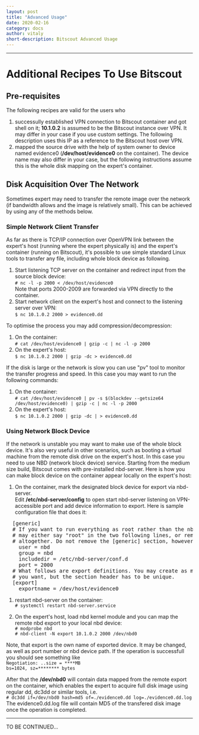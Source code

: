 ```yaml
---
layout: post
title: "Advanced Usage"
date: 2020-02-16
category: docs
author: vitaly
short-description: Bitscout Advanced Usage
---
```


-----

# Additional Recipes To Use Bitscout #  

## Pre-requisites ##  
The following recipes are valid for the users who 
1. successully established VPN connection to Bitscout container and got shell on it;  **10.1.0.2** is assumed to be the Bitscout instance over VPN. It may differ in your case if you use custom settings. The following description uses this IP as a reference to the Bitscout host over VPN.
1. mapped the source drive with the help of system owner to device named evidence0 (**/dev/host/evidence0** on the container).  The device name may also differ in your case, but the following instructions assume this is the whole disk mapping on the expert's container.

## Disk Acquisition Over The Network ##  
Sometimes expert may need to transfer the remote image over the network (if bandwidth allows and the image is relatively small). This can be achieved by using any of the methods below.

### Simple Network Client Transfer ###  
As far as there is TCP/IP connection over OpenVPN link between the expert's host (running where the expert physically is) and the expert's container (running on Bitscout), it's possible to use simple standard Linux tools to transfer any file, including whole block device as following.  
1. Start listening TCP server on the container and redirect input from the source block device:  
`# nc -l -p 2000 < /dev/host/evidence0`  
Note that ports 2000-2009 are forwarded via VPN directly to the container.
1. Start network client on the expert's host and connect to the listening server over VPN:  
`$ nc 10.1.0.2 2000 > evidence0.dd`  

To optimise the process you may add compression/decompression:  
1. On the container:  
`# cat /dev/host/evidence0 | gzip -c | nc -l -p 2000`  
1. On the expert's host:  
`$ nc 10.1.0.2 2000 | gzip -dc > evidence0.dd`  

If the disk is large or the network is slow you can use "pv" tool to monitor the transfer progress and speed. In this case you may want to run the following commands:
1. On the container:  
`# cat /dev/host/evidence0 | pv -s $(blockdev --getsize64 /dev/host/evidence0) | gzip -c | nc -l -p 2000`
1. On the expert's host:  
`$ nc 10.1.0.2 2000 | gzip -dc | > evidence0.dd`  

### Using Network Block Device ###  
If the network is unstable you may want to make use of the whole block device. It's also very useful in other scenarios, such as booting a virtual machine from the remote disk drive on the expert's host. In this case you need to use NBD (network block device) service. Starting from the medium size build, Bitscout comes with pre-installed nbd-server. Here is how you can make block device on the container appear locally on the expert's host:
1. On the container, mark the designated block device for export via nbd-server.  
Edit **/etc/nbd-server/config** to open start nbd-server listening on VPN-accessible port and add device information to export. Here is sample configuration file that does it:  
<pre>
  [generic]  
  # If you want to run everything as root rather than the nbd user, you  
  # may either say "root" in the two following lines, or remove them  
  # altogether. Do not remove the [generic] section, however.  
    user = nbd  
    group = nbd 
    includedir = /etc/nbd-server/conf.d  
    port = 2000  
  # What follows are export definitions. You may create as much of them as  
  # you want, but the section header has to be unique.  
  [export]  
    exportname = /dev/host/evidence0  
</pre>

1. restart nbd-server on the container:  
`# systemctl restart nbd-server.service`  

1. On the expert's host, load nbd kernel module and you can map the remote nbd export to your local nbd device:  
`# modprobe nbd`  
`# nbd-client -N export 10.1.0.2 2000 /dev/nbd0`

Note, that export is the own name of exported device. It may be changed, as well as port number or nbd device path. If the operation is successfull you should see something like  
`Negotiation: ..size = ****MB`  
`bs=1024, sz=******** bytes`  

After that the **/dev/nbd0** will contain data mapped from the remote export on the container, which enables the expert to acquire full disk image using regular dd, dc3dd or similar tools, i.e.  
`# dc3dd if=/dev/nbd0 hash=md5 of=./evidence0.dd log=./evidence0.dd.log`  
The evidence0.dd.log file will contain MD5 of the transfered disk image once the operation is completed.

---
TO BE CONTINUED...
